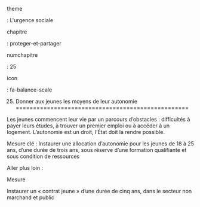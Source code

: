 theme

:   L'urgence sociale

chapitre

:   proteger-et-partager

numchapitre

:   25

icon

:   fa-balance-scale

25. Donner aux jeunes les moyens de leur autonomie
==================================================

<div class="admonition note">

Les jeunes commencent leur vie par un parcours d’obstacles : difficultés
à payer leurs études, à trouver un premier emploi ou à accéder à un
logement. L’autonomie est un droit, l’État doit la rendre possible.

</div>

Mesure clé : Instaurer une allocation d’autonomie pour les jeunes de 18
à 25 ans, d’une durée de trois ans, sous réserve d’une formation
qualifiante et sous condition de ressources

Aller plus loin :

<div class="admonition">

Mesure

Instaurer un « contrat jeune » d’une durée de cinq ans, dans le secteur
non marchand et public

</div>
